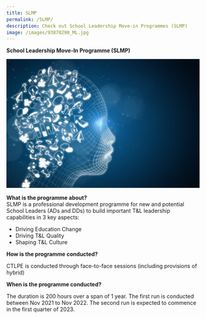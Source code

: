 ```yaml
---
title: SLMP
permalink: /SLMP/
description: Check out School Leadership Move-in Programmes (SLMP)
image: /images/93870290_ML.jpg
---
```



**School Leadership Move-In Programme (SLMP)**

![](/images/93870290_ML.jpg)

**What is the programme about?**
\
SLMP is a professional development programme for new and potential School Leaders (ADs and DDs) to build important T&L leadership capabilities in 3 key aspects:
* Driving Education Change
* Driving T&L Quality
* Shaping T&L Culture

**How is the programme conducted?**

CTLPE is conducted through face-to-face sessions (including provisions of hybrid)

**When is the programme conducted?**

The duration is 200 hours over a span of 1 year. The first run is conducted between Nov 2021 to Nov 2022. The second run is expected to commence in the first quarter of 2023.